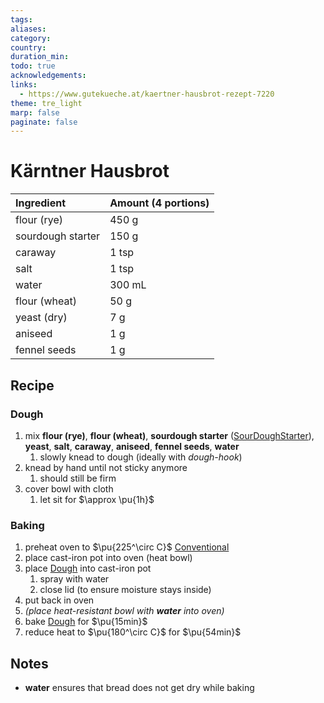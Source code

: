 ```yaml
---
tags:
aliases:
category:
country:
duration_min:
todo: true
acknowledgements:
links:
  - https://www.gutekueche.at/kaertner-hausbrot-rezept-7220
theme: tre_light
marp: false
paginate: false
---
```



# Kärntner Hausbrot

|Ingredient|Amount (4 portions)|
| :- | :- |
|flour (rye)|450 g|
|sourdough starter|150 g|
|caraway|1 tsp|
|salt|1 tsp|
|water|300 mL|
|flour (wheat)|50 g|
|yeast (dry)|7 g|
|aniseed|1 g|
|fennel seeds|1 g|

## Recipe

### Dough
1. mix **flour (rye)**, **flour (wheat)**, **sourdough starter** ([SourDoughStarter](SourDoughStarter.md)), **yeast**, **salt**, **caraway**, **aniseed**, **fennel seeds**, **water**
	1. slowly knead to dough (ideally with *dough-hook*)
2. knead by hand until not sticky anymore
	1. should still be firm
3. cover bowl with cloth
	1. let sit for $\approx \pu{1h}$

### Baking
1. preheat oven to $\pu{225^\circ C}$ [Conventional](OvenSettings.md#Conventional)
2. place cast-iron pot into oven (heat bowl)
3. place [Dough](#Dough) into cast-iron pot
	1. spray with water
	2. close lid (to ensure moisture stays inside)
4. put back in oven
5. *(place heat-resistant bowl with **water** into oven)*
6. bake [Dough](#Dough) for $\pu{15min}$
7. reduce heat to $\pu{180^\circ C}$ for $\pu{54min}$

## Notes
* **water** ensures that bread does not get dry while baking
